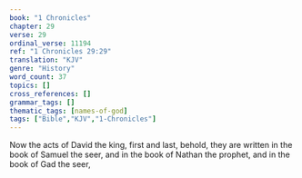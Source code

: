 ```yaml
---
book: "1 Chronicles"
chapter: 29
verse: 29
ordinal_verse: 11194
ref: "1 Chronicles 29:29"
translation: "KJV"
genre: "History"
word_count: 37
topics: []
cross_references: []
grammar_tags: []
thematic_tags: [names-of-god]
tags: ["Bible","KJV","1-Chronicles"]
---
```

Now the acts of David the king, first and last, behold, they are written in the book of Samuel the seer, and in the book of Nathan the prophet, and in the book of Gad the seer,
